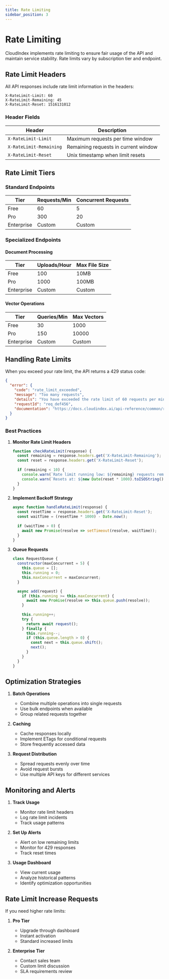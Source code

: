 ```yaml
---
title: Rate Limiting
sidebar_position: 3
---
```


# Rate Limiting

CloudIndex implements rate limiting to ensure fair usage of the API and maintain service stability. Rate limits vary by subscription tier and endpoint.

## Rate Limit Headers

All API responses include rate limit information in the headers:

```http
X-RateLimit-Limit: 60
X-RateLimit-Remaining: 45
X-RateLimit-Reset: 1516131012
```

### Header Fields

| Header | Description |
|--------|-------------|
| `X-RateLimit-Limit` | Maximum requests per time window |
| `X-RateLimit-Remaining` | Remaining requests in current window |
| `X-RateLimit-Reset` | Unix timestamp when limit resets |

## Rate Limit Tiers

### Standard Endpoints

| Tier | Requests/Min | Concurrent Requests |
|------|-------------|---------------------|
| Free | 60 | 5 |
| Pro | 300 | 20 |
| Enterprise | Custom | Custom |

### Specialized Endpoints

#### Document Processing

| Tier | Uploads/Hour | Max File Size |
|------|-------------|---------------|
| Free | 100 | 10MB |
| Pro | 1000 | 100MB |
| Enterprise | Custom | Custom |

#### Vector Operations

| Tier | Queries/Min | Max Vectors |
|------|------------|-------------|
| Free | 30 | 1000 |
| Pro | 150 | 10000 |
| Enterprise | Custom | Custom |

## Handling Rate Limits

When you exceed your rate limit, the API returns a 429 status code:

```json
{
  "error": {
    "code": "rate_limit_exceeded",
    "message": "Too many requests",
    "details": "You have exceeded the rate limit of 60 requests per minute",
    "requestId": "req_def456",
    "documentation": "https://docs.cloudindex.ai/api-reference/common/rate-limiting"
  }
}
```

### Best Practices

1. **Monitor Rate Limit Headers**
   ```javascript
   function checkRateLimit(response) {
     const remaining = response.headers.get('X-RateLimit-Remaining');
     const reset = response.headers.get('X-RateLimit-Reset');
     
     if (remaining < 10) {
       console.warn(`Rate limit running low: ${remaining} requests remaining`);
       console.warn(`Resets at: ${new Date(reset * 1000).toISOString()}`);
     }
   }
   ```

2. **Implement Backoff Strategy**
   ```javascript
   async function handleRateLimit(response) {
     const resetTime = response.headers.get('X-RateLimit-Reset');
     const waitTime = (resetTime * 1000) - Date.now();
     
     if (waitTime > 0) {
       await new Promise(resolve => setTimeout(resolve, waitTime));
     }
   }
   ```

3. **Queue Requests**
   ```javascript
   class RequestQueue {
     constructor(maxConcurrent = 5) {
       this.queue = [];
       this.running = 0;
       this.maxConcurrent = maxConcurrent;
     }

     async add(request) {
       if (this.running >= this.maxConcurrent) {
         await new Promise(resolve => this.queue.push(resolve));
       }
       
       this.running++;
       try {
         return await request();
       } finally {
         this.running--;
         if (this.queue.length > 0) {
           const next = this.queue.shift();
           next();
         }
       }
     }
   }
   ```

## Optimization Strategies

1. **Batch Operations**
   - Combine multiple operations into single requests
   - Use bulk endpoints when available
   - Group related requests together

2. **Caching**
   - Cache responses locally
   - Implement ETags for conditional requests
   - Store frequently accessed data

3. **Request Distribution**
   - Spread requests evenly over time
   - Avoid request bursts
   - Use multiple API keys for different services

## Monitoring and Alerts

1. **Track Usage**
   - Monitor rate limit headers
   - Log rate limit incidents
   - Track usage patterns

2. **Set Up Alerts**
   - Alert on low remaining limits
   - Monitor for 429 responses
   - Track reset times

3. **Usage Dashboard**
   - View current usage
   - Analyze historical patterns
   - Identify optimization opportunities

## Rate Limit Increase Requests

If you need higher rate limits:

1. **Pro Tier**
   - Upgrade through dashboard
   - Instant activation
   - Standard increased limits

2. **Enterprise Tier**
   - Contact sales team
   - Custom limit discussion
   - SLA requirements review
